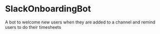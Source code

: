 # SlackOnboardingBot
A bot to welcome new users when they are added to a channel and remind users to do their timesheets
